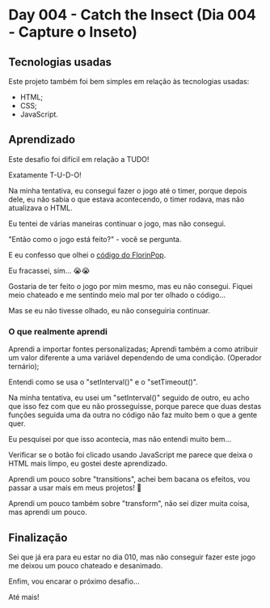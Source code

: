 # Day 004 - Catch the Insect (Dia 004 - Capture o Inseto)

## Tecnologias usadas
 Este projeto também foi bem simples em relação às tecnologias usadas:

 - HTML;
 - CSS;
 - JavaScript.

## Aprendizado
 Este desafio foi difícil em relação a TUDO!

 Exatamente T-U-D-O!

 Na minha tentativa, eu consegui fazer o jogo até o timer, porque depois dele, eu não sabia o que estava acontecendo, o timer rodava, mas não atualizava o HTML.

 Eu tentei de várias maneiras continuar o jogo, mas não consegui.

 "Então como o jogo está feito?" - você se pergunta.

 E eu confesso que olhei o [código do FlorinPop](https://codepen.io/FlorinPop17/pen/NWKELoq).

 Eu fracassei, sim... 😭😭

 Gostaria de ter feito o jogo por mim mesmo, mas eu não consegui. Fiquei meio chateado e me sentindo meio mal por ter olhado o código...

 Mas se eu não tivesse olhado, eu não conseguiria continuar.

### O que realmente aprendi
 Aprendi a importar fontes personalizadas;
 Aprendi também a como atribuir um valor diferente a uma variável dependendo de uma condição. (Operador ternário);

 Entendi como se usa o "setInterval()" e o "setTimeout()".

 Na minha tentativa, eu usei um "setInterval()" seguido de outro, eu acho que isso fez com que eu não prosseguisse, porque parece que duas destas funções seguida uma da outra no código não faz muito bem o que a gente quer.

 Eu pesquisei por que isso acontecia, mas não entendi muito bem...

 Verificar se o botão foi clicado usando JavaScript me parece que deixa o HTML mais limpo, eu gostei deste aprendizado.

 Aprendi um pouco sobre "transitions", achei bem bacana os efeitos, vou passar a usar mais em meus projetos! 🤩

 Aprendi um pouco também sobre "transform", não sei dizer muita coisa, mas aprendi um pouco.

## Finalização
 Sei que já era para eu estar no dia 010, mas não conseguir fazer este jogo me deixou um pouco chateado e desanimado.

 Enfim, vou encarar o próximo desafio...

 Até mais!
